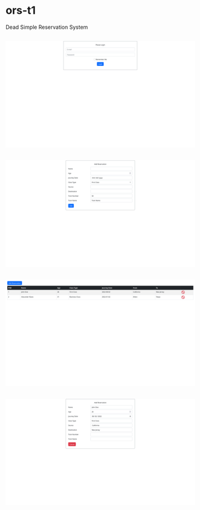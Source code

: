 # ors-t1
Dead Simple Reservation System

![Login Page](/images/login.png)
---

![Add Form](/images/add-form.png)
---

![List Table](/images/list-table.png)
---

![Cancel Form](/images/cancel-form.png)
---
